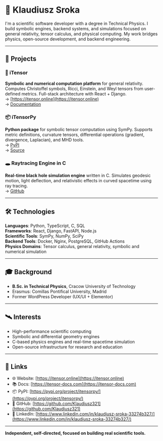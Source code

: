 # 👋 Klaudiusz Sroka

I'm a scientific software developer with a degree in Technical Physics. I build symbolic engines, backend systems, and simulations focused on general relativity, tensor calculus, and physical computing. My work bridges physics, open-source development, and backend engineering.

---

## 🧠 Projects

### 🔷 iTensor
**Symbolic and numerical computation platform** for general relativity. Computes Christoffel symbols, Ricci, Einstein, and Weyl tensors from user-defined metrics. Full-stack architecture with React + Django.  
→ [https://itensor.online](https://itensor.online)  
→ [Documentation](https://itensor-docs.com)

### 📦 iTensorPy
**Python package** for symbolic tensor computation using SymPy. Supports metric definitions, curvature tensors, differential operations (gradient, divergence, Laplacian), and MHD tools.  
→ [PyPI](https://pypi.org/project/itensorpy/)  
→ [Source](https://github.com/Klaudiusz321/itensorpy)

### 🕳️ Raytracing Engine in C
**Real-time black hole simulation engine** written in C. Simulates geodesic motion, light deflection, and relativistic effects in curved spacetime using ray tracing.  
→ [GitHub](https://github.com/Klaudiusz321/raytracing-engine-in-c)

---

## 🛠️ Technologies

**Languages**: Python, TypeScript, C, SQL  
**Frameworks**: React, Django, FastAPI, Node.js  
**Scientific Tools**: SymPy, NumPy, SciPy  
**Backend Tools**: Docker, Nginx, PostgreSQL, GitHub Actions  
**Physics Domains**: Tensor calculus, general relativity, symbolic and numerical simulation

---

## 🎓 Background

- **B.Sc. in Technical Physics**, Cracow University of Technology  
- Erasmus: Comillas Pontifical University, Madrid  
- Former WordPress Developer (UX/UI + Elementor)

---

## 🛰️ Interests

- High-performance scientific computing  
- Symbolic and differential geometry engines  
- C-based physics engines and real-time spacetime simulation  
- Open-source infrastructure for research and education

---

## 🔗 Links

- 🌐 Website: [https://itensor.online](https://itensor.online)  
- 📚 Docs: [https://itensor-docs.com](https://itensor-docs.com)  
- 📦 PyPI: [https://pypi.org/project/itensorpy/](https://pypi.org/project/itensorpy/)  
- 🔧 GitHub: [https://github.com/Klaudiusz321](https://github.com/Klaudiusz321)  
- 💼 LinkedIn: [https://www.linkedin.com/in/klaudiusz-sroka-33274b327/](https://www.linkedin.com/in/klaudiusz-sroka-33274b327/)

---

**Independent, self-directed, focused on building real scientific tools.**
